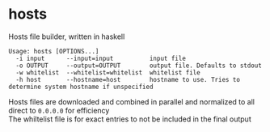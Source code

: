 # hosts
Hosts file builder, written in haskell
```
Usage: hosts [OPTIONS...]
  -i input      --input=input          input file
  -o OUTPUT     --output=OUTPUT        output file. Defaults to stdout
  -w whitelist  --whitelist=whitelist  whitelist file
  -h host       --hostname=host        hostname to use. Tries to determine system hostname if unspecified
```

Hosts files are downloaded and combined in parallel and normalized to all direct to `0.0.0.0` for efficiency  
The whiltelist file is for exact entries to not be included in the final output
